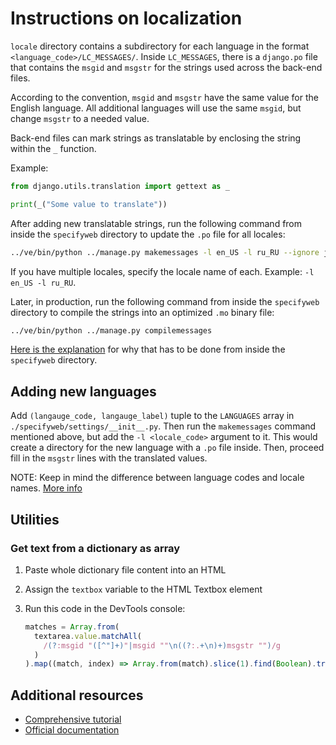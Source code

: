 # Instructions on localization

`locale` directory contains a subdirectory for each language in the format
`<language_code>/LC_MESSAGES/`. Inside `LC_MESSAGES`, there is a `django.po`
file that contains the `msgid` and `msgstr` for the strings used across the
back-end files.

According to the convention, `msgid` and `msgstr` have the same
value for the English language. All additional languages will use the same
`msgid`, but change `msgstr` to a needed value.

Back-end files can mark strings as translatable by enclosing the string within
the `_` function.

Example:

```python
from django.utils.translation import gettext as _

print(_("Some value to translate"))
```

After adding new translatable strings, run the following command from inside the
`specifyweb` directory to update the `.po` file for all locales:

```bash
../ve/bin/python ../manage.py makemessages -l en_US -l ru_RU --ignore js_src --ignore static
```

If you have multiple locales, specify the locale name of each. Example:
`-l en_US -l ru_RU`.

Later, in production, run the following command from inside the
`specifyweb` directory to compile the strings into an optimized `.mo` binary
file:

```bash
../ve/bin/python ../manage.py compilemessages
```

[Here is the explanation](https://stackoverflow.com/a/56024182/8584605) for
why that has to be done from inside the `specifyweb` directory.

## Adding new languages

Add `(langauge_code, langauge_label)` tuple to the `LANGUAGES` array in
`./specifyweb/settings/__init__.py`. Then run the `makemessages` command
mentioned above, but add the `-l <locale_code>` argument to it. This would
create a directory for the new language with a
`.po` file inside. Then, proceed fill in the `msgstr` lines with the
translated values.

NOTE: Keep in mind the difference between language codes and locale names.
[More info](https://docs.djangoproject.com/en/3.1/topics/i18n/#term-locale-name)

## Utilities

### Get text from a dictionary as array

1. Paste whole dictionary file content into an HTML <textbox>
2. Assign the `textbox` variable to the HTML Textbox element
3. Run this code in the DevTools console:

   ```js
   matches = Array.from(
     textarea.value.matchAll(
       /(?:msgid "([^"]+)"|msgid ""\n((?:.+\n)+)msgstr "")/g
     )
   ).map((match, index) => Array.from(match).slice(1).find(Boolean).trim());
   ```


## Additional resources

- [Comprehensive tutorial](https://lokalise.com/blog/advanced-django-internationalization/)
- [Official documentation](https://docs.djangoproject.com/en/3.2/topics/i18n/translation/#internationalization-in-python-code)
